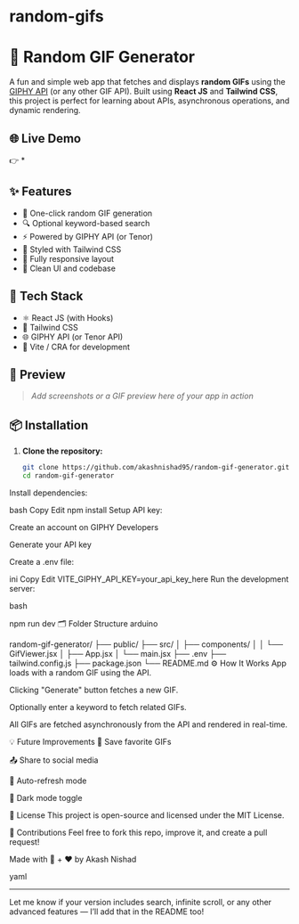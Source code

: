 # random-gifs
# 🎲 Random GIF Generator

A fun and simple web app that fetches and displays **random GIFs** using the [GIPHY API](https://developers.giphy.com/) (or any other GIF API). Built using **React JS** and **Tailwind CSS**, this project is perfect for learning about APIs, asynchronous operations, and dynamic rendering.

## 🌐 Live Demo

👉 [](https://randomimagesss.netlify.app/) *

## ✨ Features

- 🔄 One-click random GIF generation
- 🔍 Optional keyword-based search
- ⚡ Powered by GIPHY API (or Tenor)
- 🎨 Styled with Tailwind CSS
- 📱 Fully responsive layout
- 🧼 Clean UI and codebase

## 🔧 Tech Stack

- ⚛️ React JS (with Hooks)
- 💨 Tailwind CSS
- 🌐 GIPHY API (or Tenor API)
- 🚀 Vite / CRA for development

## 📸 Preview

> _Add screenshots or a GIF preview here of your app in action_

## 📦 Installation

1. **Clone the repository:**
   ```bash
   git clone https://github.com/akashnishad95/random-gif-generator.git
   cd random-gif-generator
Install dependencies:

bash
Copy
Edit
npm install
Setup API key:

Create an account on GIPHY Developers

Generate your API key

Create a .env file:

ini
Copy
Edit
VITE_GIPHY_API_KEY=your_api_key_here
Run the development server:

bash

npm run dev
🗂️ Folder Structure
arduino

random-gif-generator/
├── public/
├── src/
│   ├── components/
│   │   └── GifViewer.jsx
│   ├── App.jsx
│   └── main.jsx
├── .env
├── tailwind.config.js
├── package.json
└── README.md
⚙️ How It Works
App loads with a random GIF using the API.

Clicking "Generate" button fetches a new GIF.

Optionally enter a keyword to fetch related GIFs.

All GIFs are fetched asynchronously from the API and rendered in real-time.

💡 Future Improvements
📁 Save favorite GIFs

📤 Share to social media

🔁 Auto-refresh mode

🌙 Dark mode toggle

📝 License
This project is open-source and licensed under the MIT License.

🤝 Contributions
Feel free to fork this repo, improve it, and create a pull request!

Made with 🤖 + ❤️ by Akash Nishad

yaml


---

Let me know if your version includes search, infinite scroll, or any other advanced features — I’ll add that in the README too!








